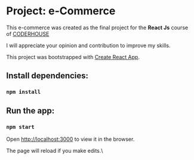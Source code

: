 # Project: e-Commerce 

This e-commerce was created as the final project for the **React Js** course of [CODERHOUSE](https://www.coderhouse.com/)

I will appreciate your opinion and contribution to improve my skills.

This project was bootstrapped with [Create React App](https://github.com/facebook/create-react-app).

## Install dependencies:

### `npm install`

## Run the app:

### `npm start`

Open [http://localhost:3000](http://localhost:3000) to view it in the browser.

The page will reload if you make edits.\

